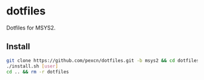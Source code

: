 # dotfiles

Dotfiles for MSYS2.

## Install

```bash
git clone https://github.com/pexcn/dotfiles.git -b msys2 && cd dotfiles
./install.sh [user]
cd .. && rm -r dotfiles
```
